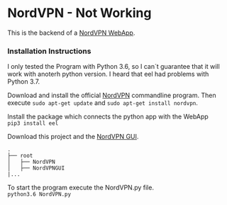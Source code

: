 # NordVPN - Not Working

This is the backend of a [NordVPN WebApp](https://github.com/HuiiBuh/NordVPNGUI). 


### Installation Instructions
I only tested the Program with Python 3.6, so I can´t guarantee that it will work with anoterh python version. I heard that eel had problems with Python 3.7. 

Download and install the official [NordVPN](https://nordvpn.com/de/download/linux/) commandline program. 
Then execute ```sudo apt-get update``` and ```sudo apt-get install nordvpn```.

Install the package which connects the python app with the WebApp<br>
```pip3 install eel```

Download this project and the [NordVPN GUI](https://github.com/HuiiBuh/NordVPNGUI).
```
.
├── root                   
│   ├── NordVPN
│   ├── NordVPNGUI
|...
```

To start the program execute the NordVPN.py file.<br>
```python3.6 NordVPN.py```
